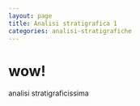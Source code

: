 ```yaml
---
layout: page
title: Analisi stratigrafica 1
categories: analisi-stratigrafiche
---
```


# wow!

analisi stratigraficissima
